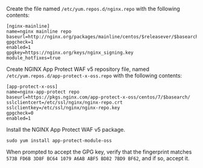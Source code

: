 Create the file named `/etc/yum.repos.d/nginx.repo` with the following contents:

```none
[nginx-mainline]
name=nginx mainline repo
baseurl=http://nginx.org/packages/mainline/centos/$releasever/$basearch/
gpgcheck=1
enabled=1
gpgkey=https://nginx.org/keys/nginx_signing.key
module_hotfixes=true
```

Create NGINX App Protect WAF v5 repository file, named `/etc/yum.repos.d/app-protect-x-oss.repo` with the following contents:

```none
[app-protect-x-oss]
name=nginx-app-protect repo
baseurl=https://pkgs.nginx.com/app-protect-x-oss/centos/7/$basearch/
sslclientcert=/etc/ssl/nginx/nginx-repo.crt
sslclientkey=/etc/ssl/nginx/nginx-repo.key
gpgcheck=0
enabled=1
```

Install the NGINX App Protect WAF v5 package.

```shell
sudo yum install app-protect-module-oss
```

When prompted to accept the GPG key, verify that the fingerprint matches `573B FD6B 3D8F BC64 1079 A6AB ABF5 BD82 7BD9 BF62`, and if so, accept it.
